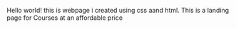 Hello world! this is webpage i created using css aand html.
This is a landing page for Courses at an affordable price